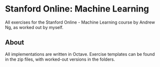 # Stanford Online: Machine Learning

All exercises for the Stanford Online - Machine Learning course by Andrew Ng,
as worked out by myself.

## About

All implementations are written in Octave. Exercise templates can be found in the
zip files, with worked-out versions in the folders.
